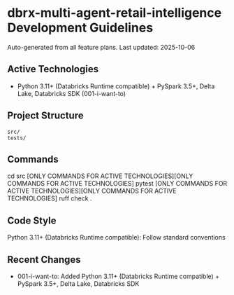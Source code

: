 # dbrx-multi-agent-retail-intelligence Development Guidelines

Auto-generated from all feature plans. Last updated: 2025-10-06

## Active Technologies
- Python 3.11+ (Databricks Runtime compatible) + PySpark 3.5+, Delta Lake, Databricks SDK (001-i-want-to)

## Project Structure
```
src/
tests/
```

## Commands
cd src [ONLY COMMANDS FOR ACTIVE TECHNOLOGIES][ONLY COMMANDS FOR ACTIVE TECHNOLOGIES] pytest [ONLY COMMANDS FOR ACTIVE TECHNOLOGIES][ONLY COMMANDS FOR ACTIVE TECHNOLOGIES] ruff check .

## Code Style
Python 3.11+ (Databricks Runtime compatible): Follow standard conventions

## Recent Changes
- 001-i-want-to: Added Python 3.11+ (Databricks Runtime compatible) + PySpark 3.5+, Delta Lake, Databricks SDK

<!-- MANUAL ADDITIONS START -->
<!-- MANUAL ADDITIONS END -->